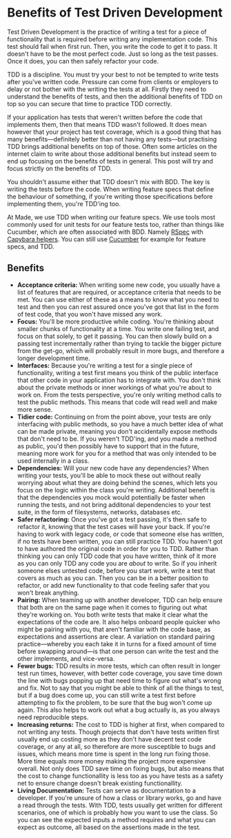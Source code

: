# Benefits of Test Driven Development

Test Driven Development is the practice of writing a test for a piece of functionality that is required before writing any implementation code. This test should fail when first run. Then, you write the code to get it to pass. It doesn't have to be the most perfect code. Just so long as the test passes. Once it does, you can then safely refactor your code.

TDD is a discipline. You must try your best to not be tempted to write tests after you've written code. Pressure can come from clients or employers to delay or not bother with the writing the tests at all. Firstly they need to understand the benefits of tests, and then the additional benefits of TDD on top so you can secure that time to practice TDD correctly.

If your application has tests that weren't written before the code that implements them, then that means TDD wasn't followed. It does mean however that your project has test coverage, which is a good thing that has many benefits—definitely better than not having any tests—but practising TDD brings additional benefits on top of those. Often some articles on the internet claim to write about those additional benefits but instead seem to end up focusing on the benefits of tests in general. This post will try and focus strictly on the benefits of TDD.

You shouldn't assume either that TDD doesn't mix with BDD. The key is writing the tests before the code. When writing feature specs that define the behaviour of something, if you're writing those specifications before implementing them, you're TDD'ing too.

At Made, we use TDD when writing our feature specs. We use tools most commonly used for unit tests for our feature tests too, rather than things like Cucumber, which are often associated with BDD. Namely [RSpec](http://rspec.info/) with [Capybara helpers](https://github.com/jnicklas/capybara#using-capybara-with-rspec). You can still use [Cucumber](https://cucumber.io/) for example for feature specs, and TDD.

## Benefits

 * **Acceptance criteria:** When writing some new code, you usually have a list of features that are required, or acceptance criteria that needs to be met. You can use either of these as a means to know what you need to test and then you can rest assured once you've got that list in the form of test code, that you won't have missed any work.
 * **Focus:** You'll be more productive while coding. You're thinking about smaller chunks of functionality at a time. You write one failing test, and focus on that solely, to get it passing. You can then slowly build on a passing test incrementally rather than trying to tackle the bigger picture from the get-go, which will probably result in more bugs, and therefore a longer development time.
 * **Interfaces:** Because you're writing a test for a single piece of functionality, writing a test first means you think of the public interface that other code in your application has to integrate with. You don't think about the private methods or inner workings of what you're about to work on. From the tests perspective, you're only writing method calls to test the public methods. This means that code will read well and make more sense.
 * **Tidier code:** Continuing on from the point above, your tests are only interfacing with public methods, so you have a much better idea of what can be made private, meaning you don't accidentally expose methods that don't need to be. If you weren't TDD'ing, and you made a method as public, you'd then possibly have to support that in the future, meaning more work for you for a method that was only intended to be used internally in a class.
 * **Dependencies:** Will your new code have any dependencies? When writing your tests, you'll be able to mock these out without really worrying about what they are doing behind the scenes, which lets you focus on the logic within the class you're writing. Additional benefit is that the dependencies you mock would potentially be faster when running the tests, and not bring additonal dependencies to your test suite, in the form of filesystems, networks, databases etc.
 * **Safer refactoring:** Once you've got a test passing, it's then safe to refactor it, knowing that the test cases will have your back. If you're having to work with legacy code, or code that someone else has written, if no tests have been written, you can still practice TDD. You haven't got to have authored the original code in order for you to TDD. Rather than thinking you can only TDD code that you have written, think of it more as you can only TDD any code you are _about_ to write. So if you inherit someone elses untested code, before you start work, write a test that covers as much as you can. Then you can be in a better position to refactor, or add new functionality to that code feeling safer that you won't break anything.
 * **Pairing:** When teaming up with another developer, TDD can help ensure that both are on the same page when it comes to figuring out what they're working on. You both write tests that make it clear what the expectations of the code are. It also helps onboard people quicker who might be pairing with you, that aren't familiar with the code base, as expectations and assertions are clear. A variation on standard pairing practice—whereby you each take it in turns for a fixed amount of time before swapping around—is that one person can write the test and the other implements, and vice-versa.
 * **Fewer bugs:** TDD results in more tests, which can often result in longer test run times, however, with better code coverage, you save time down the line with bugs popping up that need time to figure out what's wrong and fix. Not to say that you might be able to think of all the things to test, but if a bug does come up, you can still write a test first before attempting to fix the problem, to be sure that the bug won't come up again. This also helps to work out what a bug actually is, as you always need reproducible steps.
 * **Increasing returns:** The cost to TDD is higher at first, when compared to not writing any tests. Though projects that don't have tests written first usually end up costing more as they don't have decent test code coverage, or any at all, so therefore are more susceptible to bugs and issues, which means more time is spent in the long run fixing those. More time equals more money making the project more expensive overall. Not only does TDD save time on fixing bugs, but also means that the cost to change functionallity is less too as you have tests as a safety net to ensure change doesn't break existing functionallity. 
 * **Living Documentation:** Tests can serve as documentation to a developer. If you're unsure of how a class or library works, go and have a read through the tests. With TDD, tests usually get written for different scenarios, one of which is probably how you want to use the class. So you can see the expected inputs a method requires and what you can expect as outcome, all based on the assertions made in the test.
